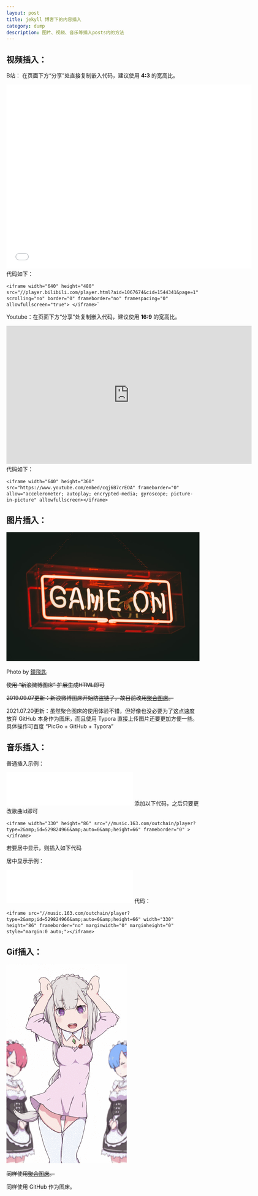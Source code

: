 ```yaml
---
layout: post
title: jekyll 博客下的内容插入
category: dump
description: 图片、视频、音乐等插入posts内的方法
---
```


## 视频插入：

B站：
在页面下方“分享”处直接复制嵌入代码，建议使用 **4:3** 的宽高比。

<iframe width="640" height="480" src="//player.bilibili.com/player.html?aid=1067674&cid=1544341&page=1" scrolling="no" border="0" frameborder="no" framespacing="0" allowfullscreen="true"> </iframe>
代码如下：

```
<iframe width="640" height="480" src="//player.bilibili.com/player.html?aid=1067674&cid=1544341&page=1" scrolling="no" border="0" frameborder="no" framespacing="0" allowfullscreen="true"> </iframe>`
```


Youtube：在页面下方“分享”处复制嵌入代码，建议使用 **16:9** 的宽高比。

<iframe width="640" height="360" src="https://www.youtube.com/embed/cqj6B7crEOA" frameborder="0" allow="accelerometer; autoplay; encrypted-media; gyroscope; picture-in-picture" allowfullscreen></iframe>
代码如下：

```
<iframe width="640" height="360" src="https://www.youtube.com/embed/cqj6B7crEOA" frameborder="0" allow="accelerometer; autoplay; encrypted-media; gyroscope; picture-in-picture" allowfullscreen></iframe>
```


## 图片插入：

![red and white Game On LED signage](https://raw.githubusercontent.com/Noyllopa/noyllopa.github.io/master/images/photo-1546443046-ed1ce6ffd1ab)

Photo by [鏡飛匙](https://unsplash.com/@sweetheartshi)

~~使用 “新浪微博图床” 扩展生成HTML即可~~

~~2019.09.07更新：新浪微博图床开始防盗链了，故目前改用[聚合图床](https://www.superbed.cn/)。~~

2021.07.20更新：虽然聚合图床的使用体验不错，但好像也没必要为了这点速度放弃 GitHub 本身作为图床，而且使用 Typora 直接上传图片还要更加方便一些。具体操作可百度 “PicGo + GitHub + Typora”




## 音乐插入：

普通插入示例：

<iframe width="330" height="86" src="//music.163.com/outchain/player?type=2&amp;id=529824966&amp;auto=0&amp;height=66" frameborder="0" > </iframe>
添加以下代码，之后只要更改歌曲id即可

```
<iframe width="330" height="86" src="//music.163.com/outchain/player?type=2&amp;id=529824966&amp;auto=0&amp;height=66" frameborder="0" > </iframe>
```

若要居中显示，则插入如下代码

居中显示示例：

<iframe src="//music.163.com/outchain/player?type=2&amp;id=529824966&amp;auto=0&amp;height=66" width="330" height="86" frameborder="no" marginwidth="0" marginheight="0" style="margin:0 auto;"></iframe>
代码：

```
<iframe src="//music.163.com/outchain/player?type=2&amp;id=529824966&amp;auto=0&amp;height=66" width="330" height="86" frameborder="no" marginwidth="0" marginheight="0" style="margin:0 auto;"></iframe>
```



## Gif插入：

<img src="https://raw.githubusercontent.com/Noyllopa/noyllopa.github.io/master/images/Haf72a2b136a34afdb5d3cd0de4036f91g.gif">

~~同样使用[聚合图床](https://www.superbed.cn/)。~~

同样使用 GitHub 作为图床。
